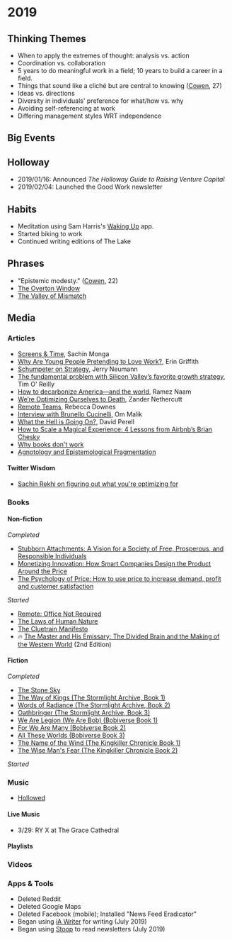 # 2019

## Thinking Themes
* When to apply the extremes of thought: analysis vs. action
* Coordination vs. collaboration
* 5 years to do meaningful work in a field; 10 years to build a career in a field.
* Things that sound like a cliché but are central to knowing ([Cowen](https://www.amazon.com/Stubborn-Attachments-Prosperous-Responsible-Individuals/dp/1732265135), 27)
* Ideas vs. directions
* Diversity in individuals' preference for what/how vs. why
* Avoiding self-referencing at work
* Differing management styles WRT independence 

## Big Events

## Holloway
* 2019/01/16: Announced *The Holloway Guide to Raising Venture Capital*
* 2019/02/04: Launched the Good Work newsletter


## Habits
* Meditation using Sam Harris's [Waking Up](https://itunes.apple.com/us/app/waking-up-with-sam-harris/id1307736395) app.
* Started biking to work
* Continued writing editions of The Lake

## Phrases
* "Epistemic modesty." ([Cowen](https://www.amazon.com/Stubborn-Attachments-Prosperous-Responsible-Individuals/dp/1732265135), 22)
* [The Overton Window](https://en.wikipedia.org/wiki/Overton_window)
* [The Valley of Mismatch](https://florentcrivello.com/index.php/2019/04/29/software-the-tough-tomato-principle-and-the-great-weirdening-of-the-world/)

## Media

### Articles
* [Screens & Time](http://sachinmonga.com/post/screens-time), Sachin Monga
* [Why Are Young People Pretending to Love Work?](https://www.nytimes.com/2019/01/26/business/against-hustle-culture-rise-and-grind-tgim.html), Erin Griffith
* [Schumpeter on Strategy](http://reactionwheel.net/2019/01/schumpeter-on-strategy.html), Jerry Neumann
* [The fundamental problem with Silicon Valley’s favorite growth strategy](https://qz.com/1540608/the-problem-with-silicon-valleys-obsession-with-blitzscaling-growth/), Tim O' Reilly
* [How to decarbonize America—and the world](https://techcrunch.com/2019/02/15/how-to-decarbonize-america-and-the-world/), Ramez Naam
* [We’re Optimizing Ourselves to Death](https://medium.com/s/buy-yourself/were-optimizing-ourselves-to-death-d41a3e7cc25a), Zander Nethercutt
* [Remote Teams](https://medium.com/@beccadownes/remote-teams-45038339ac68), Rebecca Downes
* [Interview with Brunello Cucinelli](https://pi.co/brunello-cucinelli-2/), Om Malik
* [What the Hell is Going On?](https://www.perell.com/blog/what-the-hell-is-going-on), David Perell
* [How to Scale a Magical Experience: 4 Lessons from Airbnb’s Brian Chesky](https://medium.com/@reidhoffman/how-to-scale-a-magical-experience-4-lessons-from-airbnbs-brian-chesky-eca0a182f3e3)
* [Why books don't work](https://andymatuschak.org/books/)
* [Agnotology and Epistemological Fragmentation](https://points.datasociety.net/agnotology-and-epistemological-fragmentation-56aa3c509c6b)

#### Twitter Wisdom
* [Sachin Rekhi on figuring out what you're optimizing for](https://twitter.com/sachinrekhi/status/1099432766242865152)

### Books

#### Non-fiction

*Completed*
* [Stubborn Attachments: A Vision for a Society of Free, Prosperous, and Responsible Individuals](https://www.amazon.com/Stubborn-Attachments-Prosperous-Responsible-Individuals/dp/1732265135)
* [Monetizing Innovation: How Smart Companies Design the Product Around the Price](https://www.amazon.com/Monetizing-Innovation-Companies-Design-Product/dp/1536631078)
* [The Psychology of Price: How to use price to increase demand, profit and customer satisfaction](https://www.amazon.com/Psychology-Price-increase-customer-satisfaction-ebook/dp/B00AFT2DO2)

*Started*
* [Remote: Office Not Required](https://www.amazon.com/Remote-Office-Required-Jason-Fried/dp/0804137501)
* [The Laws of Human Nature](https://www.amazon.com/gp/product/0525428143)
* [The Cluetrain Manifesto](https://www.amazon.com/gp/product/0465018653)
* 🔥 [The Master and His Emissary: The Divided Brain and the Making of the Western World](https://www.amazon.com/Master-His-Emissary-Divided-Western/dp/0300245920/) (2nd Edition)

#### Fiction

*Completed*
* [The Stone Sky](https://www.amazon.com/Stone-Sky-Broken-Earth/dp/0316229245/)
* [The Way of Kings (The Stormlight Archive, Book 1)](https://www.amazon.com/gp/product/B003P2WO5E/)
* [Words of Radiance (The Stormlight Archive, Book 2)](https://www.amazon.com/gp/product/B00DA6YEKS/)
* [Oathbringer (The Stormlight Archive, Book 3)](https://www.amazon.com/gp/product/B01NAWAH85/)
* [We Are Legion (We Are Bob) (Bobiverse Book 1)](https://www.amazon.com/Are-Legion-Bob-Bobiverse-Book-ebook/dp/B01LWAESYQ/)
* [For We Are Many (Bobiverse Book 2)](https://www.amazon.com/We-Are-Many-Bobiverse-Book-ebook/dp/B01MZI77C0/)
* [All These Worlds (Bobiverse Book 3)](https://www.amazon.com/gp/product/B0736185ZL)
* [The Name of the Wind (The Kingkiller Chronicle Book 1)](https://www.amazon.com/gp/product/B0010SKUYM)
* [The Wise Man's Fear (The Kingkiller Chronicle Book 2)](https://www.amazon.com/Wise-Mans-Fear-Kingkiller-Chronicle/dp/0756407915)

*Started*


### Music
* [Hollowed](https://open.spotify.com/album/0wsiMKyFaOFuLXUybNwCXE?si=MrPsozeGQ7iTloUM342-Ug)

#### Live Music
* 3/29: RY X at The Grace Cathedral

#### Playlists


### Videos


### Apps & Tools
* Deleted Reddit
* Deleted Google Maps
* Deleted Facebook (mobile); Installed "News Feed Eradicator"
* Began using [iA Writer](https://ia.net/writer) for writing (July 2019)
* Began using [Stoop](https://stoopinbox.com/) to read newsletters (July 2019)
